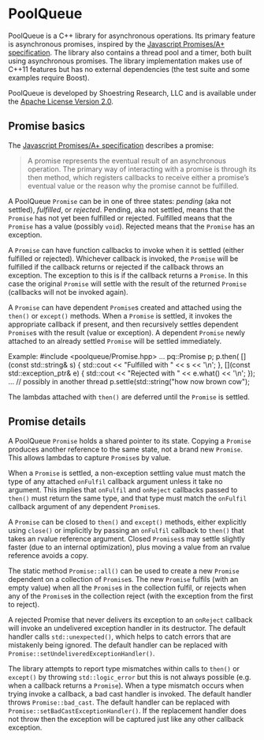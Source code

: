 # PoolQueue
PoolQueue is a C++ library for asynchronous operations. Its primary
feature is asynchronous promises, inspired by the [Javascript
Promises/A+ specification](https://promisesaplus.com/). The library
also contains a thread pool and a timer, both built using asynchronous
promises. The library implementation makes use of C++11 features but
has no external dependencies (the test suite and some examples require
Boost).

PoolQueue is developed by Shoestring Research, LLC and is available
under the [Apache License Version
2.0](http://www.apache.org/licenses/LICENSE-2.0).

## Promise basics
The [Javascript
Promises/A+ specification](https://promisesaplus.com/) describes a promise:

> A promise represents the eventual result of an asynchronous
> operation. The primary way of interacting with a promise is through
> its then method, which registers callbacks to receive either a
> promise’s eventual value or the reason why the promise cannot be
> fulfilled.

A PoolQueue `Promise` can be in one of three states: *pending* (aka
not settled), *fulfilled*, or *rejected*. Pending, aka not settled,
means that the `Promise` has not yet been fulfilled or
rejected. Fulfilled means that the `Promise` has a value (possibly
`void`). Rejected means that the `Promise` has an exception.

A `Promise` can have function callbacks to invoke when it is settled
(either fulfilled or rejected). Whichever callback is invoked, the
`Promise` will be fulfilled if the callback returns or rejected if the
callback throws an exception. The exception to this is if the callback
returns a `Promise`. In this case the original `Promise` will settle
with the result of the returned `Promise` (callbacks will not be
invoked again).

A `Promise` can have dependent `Promise`s created and attached using
the `then()` or `except()` methods. When a `Promise` is settled, it
invokes the appropriate callback if present, and then recursively
settles dependent `Promise`s with the result (value or exception). A
dependent `Promise` newly attached to an already settled `Promise`
will be settled immediately.

Example:
    #include <poolqueue/Promise.hpp>
    ...
    pq::Promise p;
    p.then(
      [](const std::string& s) {
        std::cout << "Fulfilled with " << s << '\n';
      },
      [](const std::exception_ptr& e) {
        std::cout << "Rejected with " << e.what() << '\n';
      });
    ...
    // possibly in another thread
    p.settle(std::string("how now brown cow");

The lambdas attached with `then()` are deferred until the `Promise` is
settled.

## Promise details
A PoolQueue `Promise` holds a shared pointer to its state. Copying a
`Promise` produces another reference to the same state, not a brand
new `Promise`. This allows lambdas to capture `Promise`s by value.

When a `Promise` is settled, a non-exception settling value must match
the type of any attached `onFulfil` callback argument unless it take
no argument. This implies that `onFulfil` and `onReject` callbacks
passed to `then()` must return the same type, and that type must match
the `onFulfil` callback argument of any dependent `Promise`s.

A `Promise` can be closed to `then()` and `except()` methods, either
explicitly using `close()` or implicitly by passing an `onFulfil`
callback to `then()` that takes an rvalue reference argument. Closed
`Promises`s may settle slightly faster (due to an internal
optimization), plus moving a value from an rvalue reference avoids a
copy.

The static method `Promise::all()` can be used to create a new
`Promise` dependent on a collection of `Promise`s. The new `Promise`
fulfils (with an empty value) when all the `Promise`s in the
collection fulfil, or rejects when any of the `Promise`s in the
collection reject (with the exception from the first to reject).

A rejected Promise that never delivers its exception to an `onReject`
callback will invoke an undelivered exception handler in its
destructor. The default handler calls `std::unexpected()`, which helps
to catch errors that are mistakenly being ignored. The default handler
can be replaced with `Promise::setUndeliveredExceptionHandler()`.

The library attempts to report type mismatches within calls to
`then()` or `except()` by throwing `std::logic_error` but this is not
always possible (e.g. when a callback returns a `Promise`). When a
type mismatch occurs when trying invoke a callback, a bad cast handler
is invoked. The default handler throws `Promise::bad_cast`. The
default handler can be replaced with
`Promise::setBadCastExceptionHandler()`. If the replacement handler
does not throw then the exception will be captured just like any other
callback exception.